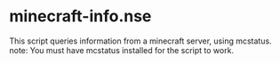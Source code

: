 # minecraft-info.nse
This script queries information from a minecraft server, using mcstatus. note: You must have mcstatus installed for the script to work.
